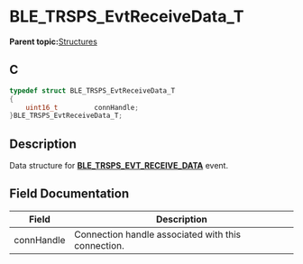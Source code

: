 # BLE\_TRSPS\_EvtReceiveData\_T

**Parent topic:**[Structures](GUID-596C22F0-71C2-4FD3-9512-C8725C77BFA6.md)

## C

```c
typedef struct BLE_TRSPS_EvtReceiveData_T
{
    uint16_t         connHandle;
}BLE_TRSPS_EvtReceiveData_T;
```

## Description

Data structure for **[BLE\_TRSPS\_EVT\_RECEIVE\_DATA](GUID-1D0AD6D8-972B-4D20-89ED-354F04B1AD8B.md)** event.

## Field Documentation

|Field|Description|
|-----|-----------|
|connHandle|Connection handle associated with this connection.|

